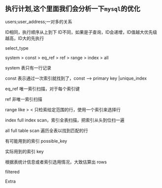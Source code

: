 ## 执行计划,这个里面我们会分析一下`mysql`的优化

users;user_address;一对多的关系

ID相同，执行顺序从上到下
ID不同，如果是子查询，ID会递增，ID值越大优先级越高，ID大的先执行

select_type

system > const > eq_ref > ref > range > index > all

system 表只有一行记录

const 表示通过一次索引就找到了，const --> primary key |unique_index

eq_ref 唯一索引扫描，对于每个索引键

ref 非唯一索引扫描

range like > < 只检索给定范围的行，使用一个索引来选择行

index full index scan，索引全表扫描，把索引从头到位扫一遍

all full table scan 遍历全表以找到匹配的行


有可能用到的索引  possible_key

实际用到的索引 key

根据表统计信息或者索引选用情况，大致估算出 rows

filtered

Extra

